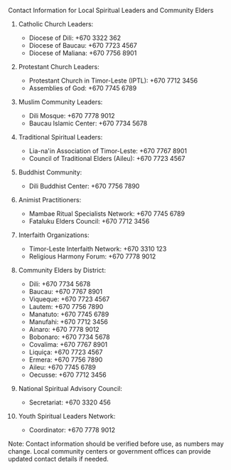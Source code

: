Contact Information for Local Spiritual Leaders and Community Elders

1. Catholic Church Leaders:
   - Diocese of Dili: +670 3322 362
   - Diocese of Baucau: +670 7723 4567
   - Diocese of Maliana: +670 7756 8901

2. Protestant Church Leaders:
   - Protestant Church in Timor-Leste (IPTL): +670 7712 3456
   - Assemblies of God: +670 7745 6789

3. Muslim Community Leaders:
   - Dili Mosque: +670 7778 9012
   - Baucau Islamic Center: +670 7734 5678

4. Traditional Spiritual Leaders:
   - Lia-na'in Association of Timor-Leste: +670 7767 8901
   - Council of Traditional Elders (Aileu): +670 7723 4567

5. Buddhist Community:
   - Dili Buddhist Center: +670 7756 7890

6. Animist Practitioners:
   - Mambae Ritual Specialists Network: +670 7745 6789
   - Fataluku Elders Council: +670 7712 3456

7. Interfaith Organizations:
   - Timor-Leste Interfaith Network: +670 3310 123
   - Religious Harmony Forum: +670 7778 9012

8. Community Elders by District:
   - Dili: +670 7734 5678
   - Baucau: +670 7767 8901
   - Viqueque: +670 7723 4567
   - Lautem: +670 7756 7890
   - Manatuto: +670 7745 6789
   - Manufahi: +670 7712 3456
   - Ainaro: +670 7778 9012
   - Bobonaro: +670 7734 5678
   - Covalima: +670 7767 8901
   - Liquiça: +670 7723 4567
   - Ermera: +670 7756 7890
   - Aileu: +670 7745 6789
   - Oecusse: +670 7712 3456

9. National Spiritual Advisory Council:
   - Secretariat: +670 3320 456

10. Youth Spiritual Leaders Network:
    - Coordinator: +670 7778 9012

Note: Contact information should be verified before use, as numbers may change. Local community centers or government offices can provide updated contact details if needed.